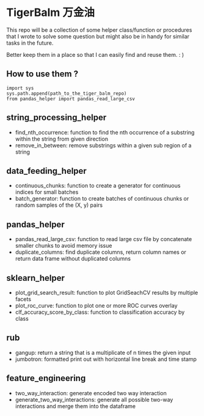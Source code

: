 # TigerBalm 万金油

This repo will be a collection of some helper class/function or procedures that I wrote to solve some question but might also be in handy for similar tasks in the future.  

Better keep them in a place so that I can easily find and reuse them. : )  

## How to use them ?

	import sys
	sys.path.append(path_to_the_tiger_balm_repo)
	from pandas_helper import pandas_read_large_csv

## string_processing_helper
+ find_nth_occurrence: function to find the nth occurrence of a substring within the string from given direction    
+ remove_in_between: remove substrings within a given sub region of a string  

## data_feeding_helper
+ continuous_chunks: function to create a generator for continuous indices for small batches  
+ batch_generator: function to create batches of continuous chunks or random samples of the (X, y) pairs  

## pandas_helper
+ pandas_read_large_csv: function to read large csv file by concatenate smaller chunks to avoid memory issue  
+ duplicate_columns: find duplicate columns, return column names or return data frame without duplicated columns  

## sklearn_helper
+ plot_grid_search_result: function to plot GridSeachCV results by multiple facets  
+ plot_roc_curve: function to plot one or more ROC curves overlay  
+ clf_accuracy_score_by_class: function to classification accuracy by class  

## rub
+ gangup: return a string that is a multiplicate of n times the given input  
+ jumbotron: formatted print out with horizontal line break and time stamp  
  
## feature_engineering  
+ two_way_interaction: generate encoded two way interaction  
+ generate_two_way_interactions: generate all possible two-way interactions and merge them into the dataframe  
